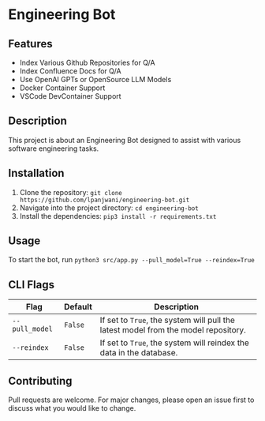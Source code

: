# Engineering Bot

## Features

-   Index Various Github Repositories for Q/A
-   Index Confluence Docs for Q/A
-   Use OpenAI GPTs or OpenSource LLM Models
-   Docker Container Support
-   VSCode DevContainer Support

## Description

This project is about an Engineering Bot designed to assist with various software engineering tasks.

## Installation

1. Clone the repository: `git clone https://github.com/lpanjwani/engineering-bot.git`
2. Navigate into the project directory: `cd engineering-bot`
3. Install the dependencies: `pip3 install -r requirements.txt`

## Usage

To start the bot, run `python3 src/app.py --pull_model=True --reindex=True`

## CLI Flags

| Flag           | Default | Description                                                                        |
| -------------- | ------- | ---------------------------------------------------------------------------------- |
| `--pull_model` | `False` | If set to `True`, the system will pull the latest model from the model repository. |
| `--reindex`    | `False` | If set to `True`, the system will reindex the data in the database.                |

## Contributing

Pull requests are welcome. For major changes, please open an issue first to discuss what you would like to change.
